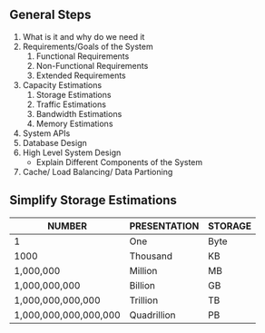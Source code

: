 ## General Steps

1. What is it and why do we need it
2. Requirements/Goals of the System  
    1. Functional Requirements  
    2. Non-Functional Requirements  
    3. Extended Requirements
3. Capacity Estimations  
    1. Storage Estimations  
    2. Traffic Estimations  
    3. Bandwidth Estimations
    4. Memory Estimations  
4. System APIs
5. Database Design
6. High Level System Design
    * Explain Different Components of the System
7. Cache/ Load Balancing/ Data Partioning


## Simplify Storage Estimations

| NUMBER                | PRESENTATION | STORAGE |
|-----------------------|--------------|---------|
| 1                     | One          | Byte    |
| 1000                  | Thousand     | KB      |
| 1,000,000             | Million      | MB      |
| 1,000,000,000         | Billion      | GB      |
| 1,000,000,000,000     | Trillion     | TB      |
| 1,000,000,000,000,000 | Quadrillion  | PB      |



